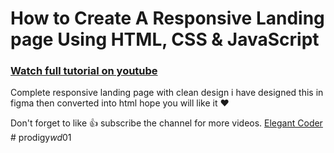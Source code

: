 # How to Create A Responsive Landing page Using HTML, CSS & JavaScript

### [Watch full tutorial on youtube](https://youtu.be/uEGwE-q5xVw)

Complete responsive landing page with clean design i have designed this in figma then converted into html hope you will like it ❤️

Don't forget to like 👍 subscribe the channel for more videos.
[Elegant Coder](https://www.youtube.com/channel/UCD82KIkpQ5dtQYFzxLejzGg)
#   p r o d i g y _ w d _ 0 1  
 